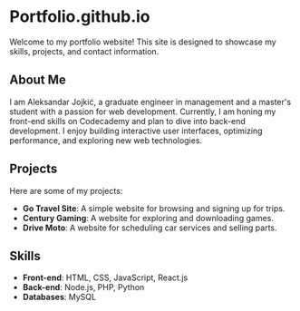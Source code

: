 # Portfolio.github.io

Welcome to my portfolio website! This site is designed to showcase my skills, projects, and contact information.

## About Me
I am Aleksandar Jojkić, a graduate engineer in management and a master's student with a passion for web development. Currently, I am honing my front-end skills on Codecademy and plan to dive into back-end development. I enjoy building interactive user interfaces, optimizing performance, and exploring new web technologies.

## Projects
Here are some of my projects:
- **Go Travel Site**: A simple website for browsing and signing up for trips.
- **Century Gaming**: A website for exploring and downloading games.
- **Drive Moto**: A website for scheduling car services and selling parts.

## Skills
- **Front-end**: HTML, CSS, JavaScript, React.js
- **Back-end**: Node.js, PHP, Python
- **Databases**: MySQL

